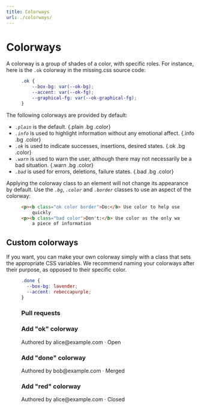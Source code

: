 ```yaml
---
title: Colorways
url: ./colorways/
---
```


# Colorways

A colorway is a group of shades of a color, with specific roles. For instance,
here is the `.ok` colorway in the missing.css source code:

<figure>

  ~~~ css
  .ok {
      --box-bg: var(--ok-bg);
      --accent: var(--ok-fg);
      --graphical-fg: var(--ok-graphical-fg);
  }
  ~~~

</figure>

The following colorways are provided by default:

 - <dfn>`.plain`</dfn> is the default. {.plain .bg .color}
 - <dfn>`.info`</dfn> is used to highlight information without any emotional 
   affect. {.info .bg .color}
 - <dfn>`.ok`</dfn> is used to indicate successes, insertions, desired
   states. {.ok .bg .color}
 - <dfn>`.warn`</dfn> is used to warn the user, although there may not necessarily be a bad
   situation. {.warn .bg .color}
 - <dfn>`.bad`</dfn> is used for errors, deletions, failure states. {.bad .bg .color}

Applying the colorway class to an element will not change its appearance by 
default. Use the <dfn>`.bg`</dfn>, <dfn>`.color`</dfn> and <dfn>`.border`</dfn>
classes to use an aspect of the colorway:

<figure>

  ~~~ html
  <p><b class="ok color border">Do:</b> Use color to help users scan information
      quickly
  <p><b class="bad color">Don't:</b> Use color as the only way to communicate
      a piece of information
  ~~~

</figure>


## Custom colorways

If you want, you can make your own colorway simply with a class that sets the 
appropriate CSS variables. We recommend naming your colorways after their 
purpose, as opposed to their specific color.

<figure>

  ~~~ css
  .done {
    --box-bg: lavender;
    --accent: rebeccapurple;
  }
  ~~~

</figure>

<figure>
  <h3 class="<h2>">Pull requests</h3>
  <h3 class="<h4>">Add "ok" colorway</h3>
  <p>Authored by alice@example.com &middot; 
  <chip class="ok color">Open</span>

  <h3 class="<h4>">Add "done" colorway</h3>
  <p>Authored by bob@example.com &middot; 
  <chip class="color" style="
    --box-bg: lavender;
    --accent: rebeccapurple;">Merged</span>

  <h3 class="<h4>">Add "red" colorway</h3>
  <p>Authored by alice@example.com &middot; 
  <chip class="bad color">Closed</span>
</figure>

